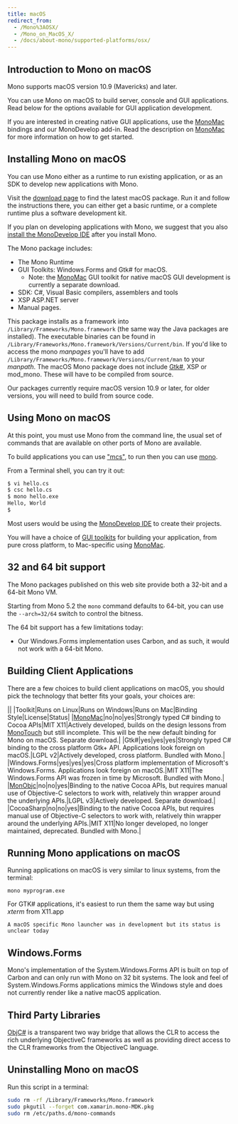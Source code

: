 ```yaml
---
title: macOS
redirect_from:
  - /Mono%3AOSX/
  - /Mono_on_MacOS_X/
  - /docs/about-mono/supported-platforms/osx/
---
```


Introduction to Mono on macOS
-----------------------------

Mono supports macOS version 10.9 (Mavericks) and later.

You can use Mono on macOS to build server, console and GUI applications. Read below for the options available for GUI application development.

If you are interested in creating native GUI applications, use the [MonoMac](/docs/tools+libraries/libraries/monomac/) bindings and our MonoDevelop add-in. Read the description on [MonoMac](/docs/tools+libraries/libraries/monomac/) for more information on how to get started.

Installing Mono on macOS
------------------------

You can use Mono either as a runtime to run existing application, or as an SDK to develop new applications with Mono.

Visit the [download page](/download/stable/) to find the latest macOS package. Run it and follow the instructions there, you can either get a basic runtime, or a complete runtime plus a software development kit.

If you plan on developing applications with Mono, we suggest that you also [install the MonoDevelop IDE](http://monodevelop.com/download) after you install Mono.

The Mono package includes:

-   The Mono Runtime
-   GUI Toolkits: Windows.Forms and Gtk# for macOS.
    -   Note: the [MonoMac](/docs/tools+libraries/libraries/monomac/) GUI toolkit for native macOS GUI development is currently a separate download.
-   SDK: C#, Visual Basic compilers, assemblers and tools
-   XSP ASP.NET server
-   Manual pages.

This package installs as a framework into `/Library/Frameworks/Mono.framework` (the same way the Java packages are installed). The executable binaries can be found in `/Library/Frameworks/Mono.framework/Versions/Current/bin`. If you'd like to access the mono *manpages* you'll have to add `/Library/Frameworks/Mono.framework/Versions/Current/man` to your *manpath*. The macOS Mono package does not include [Gtk#](/GtkSharp), XSP or mod_mono. These will have to be compiled from source.

Our packages currently require macOS version 10.9 or later, for older versions, you will need to build from source code.

Using Mono on macOS
-------------------

At this point, you must use Mono from the command line, the usual set of commands that are available on other ports of Mono are available.

To build applications you can use ["mcs"](/docs/about-mono/languages/csharp/), to run then you can use [mono](/docs/advanced/runtime/).

From a Terminal shell, you can try it out:

``` bash
$ vi hello.cs
$ csc hello.cs
$ mono hello.exe
Hello, World
$
```

Most users would be using the [MonoDevelop IDE](http://monodevelop.com) to create their projects.

You will have a choice of [GUI toolkits](/docs/gui/gui-toolkits/) for building your application, from pure cross platform, to Mac-specific using [MonoMac](/docs/tools+libraries/libraries/monomac/).

32 and 64 bit support
---------------------

The Mono packages published on this web site provide both a 32-bit and a 64-bit Mono VM.

Starting from Mono 5.2 the `mono` command defaults to 64-bit, you can use the `--arch=32/64` switch to control the bitness.

The 64 bit support has a few limitations today:

-   Our Windows.Forms implementation uses Carbon, and as such, it would not work with a 64-bit Mono.

Building Client Applications
----------------------------

There are a few choices to build client applications on macOS, you should pick the technology that better fits your goals, your choices are:

||
|Toolkit|Runs on Linux|Runs on Windows|Runs on Mac|Binding Style|License|Status|
|[MonoMac](/docs/tools+libraries/libraries/monomac/)|no|no|yes|Strongly typed C# binding to Cocoa APIs|MIT X11|Actively developed, builds on the design lessons from [MonoTouch](http://monotouch.net) but still incomplete. This will be the new default binding for Mono on macOS. Separate download.|
|Gtk#|yes|yes|yes|Strongly typed C# binding to the cross platform Gtk+ API. Applications look foreign on macOS.|LGPL v2|Actively developed, cross platform. Bundled with Mono.|
|Windows.Forms|yes|yes|yes|Cross platform implementation of Microsoft's Windows.Forms. Applications look foreign on macOS.|MIT X11|The Windows.Forms API was frozen in time by Microsoft. Bundled with Mono.|
|[MonObjc](http://www.monobjc.net)|no|no|yes|Binding to the native Cocoa APIs, but requires manual use of Objective-C selectors to work with, relatively thin wrapper around the underlying APIs.|LGPL v3|Actively developed. Separate download.|
|CocoaSharp|no|no|yes|Binding to the native Cocoa APIs, but requires manual use of Objective-C selectors to work with, relatively thin wrapper around the underlying APIs.|MIT X11|No longer developed, no longer maintained, deprecated. Bundled with Mono.|

Running Mono applications on macOS
----------------------------------

Running applications on macOS is very similar to linux systems, from the terminal:

    mono myprogram.exe

For GTK# applications, it's easiest to run them the same way but using *xterm* from X11.app

    A macOS specific Mono launcher was in development but its status is unclear today

Windows.Forms
-------------

Mono's implementation of the System.Windows.Forms API is built on top of Carbon and can only run with Mono on 32 bit systems. The look and feel of System.Windows.Forms applications mimics the Windows style and does not currently render like a native macOS application.

Third Party Libraries
---------------------

[ObjC#](/archived/objcsharp) is a transparent two way bridge that allows the CLR to access the rich underlying ObjectiveC frameworks as well as providing direct access to the CLR frameworks from the ObjectiveC language.

Uninstalling Mono on macOS
---------------------------

Run this script in a terminal:

```bash
sudo rm -rf /Library/Frameworks/Mono.framework
sudo pkgutil --forget com.xamarin.mono-MDK.pkg
sudo rm /etc/paths.d/mono-commands
```

